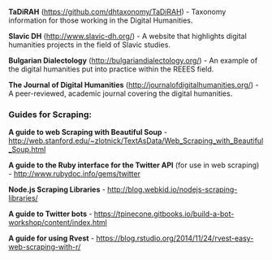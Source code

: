 **TaDiRAH** (https://github.com/dhtaxonomy/TaDiRAH) - Taxonomy information for those working in the Digital Humanities.

**Slavic DH** (http://www.slavic-dh.org/) - A website that highlights digital humanities projects in the field of Slavic studies.

**Bulgarian Dialectology** (http://bulgariandialectology.org/) - An example of the digital humanities put into practice within the REEES field.

**The Journal of Digital Humanities** (http://journalofdigitalhumanities.org/) - A peer-reviewed, academic journal covering the digital humanities.


### Guides for Scraping:

**A guide to web Scraping with Beautiful Soup** - http://web.stanford.edu/~zlotnick/TextAsData/Web_Scraping_with_Beautiful_Soup.html

**A guide to the Ruby interface for the Twitter API** (for use in web scraping) - http://www.rubydoc.info/gems/twitter

**Node.js Scraping Libraries** - http://blog.webkid.io/nodejs-scraping-libraries/

**A guide to Twitter bots** - https://tpinecone.gitbooks.io/build-a-bot-workshop/content/index.html

**A guide for using Rvest** - https://blog.rstudio.org/2014/11/24/rvest-easy-web-scraping-with-r/
 

